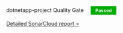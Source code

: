 <div style="padding-top: 8px;">
      <span>dotnetapp-project Quality Gate</span>
      <span style="background-color: #00aa00;
      padding: 4px 12px;
      color: #fff;
      letter-spacing: 0.02em;
      line-height: 24px;
      font-weight: 600;
      font-size: 12px;
      margin-left: 15px;">
        Passed
      </span>
    </div> 
 
[Detailed SonarCloud report &gt;](https://sonarcloud.io/dashboard?id=dotnetapp-key)